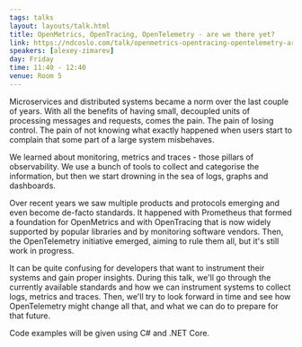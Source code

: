 ```yaml
---
tags: talks
layout: layouts/talk.html
title: OpenMetrics, OpenTracing, OpenTelemetry - are we there yet?
link: https://ndcoslo.com/talk/openmetrics-opentracing-opentelemetry-are-we-there-yet/
speakers: [alexey-zimarev]
day: Friday
time: 11:40 - 12:40
venue: Room 5
---
```

Microservices and distributed systems became a norm over the last couple of years. With all the benefits of having small, decoupled units of processing messages and requests, comes the pain. The pain of losing control. The pain of not knowing what exactly happened when users start to complain that some part of a large system misbehaves.

We learned about monitoring, metrics and traces - those pillars of observability. We use a bunch of tools to collect and categorise the information, but then we start drowning in the sea of logs, graphs and dashboards.

Over recent years we saw multiple products and protocols emerging and even become de-facto standards. It happened with Prometheus that formed a foundation for OpenMetrics and with OpenTracing that is now widely supported by popular libraries and by monitoring software vendors. Then, the OpenTelemetry initiative emerged, aiming to rule them all, but it's still work in progress.

It can be quite confusing for developers that want to instrument their systems and gain proper insights. During this talk, we'll go through the currently available standards and how we can instrument systems to collect logs, metrics and traces. Then, we'll try to look forward in time and see how OpenTelemetry might change all that, and what we can do to prepare for that future.

Code examples will be given using C# and .NET Core.